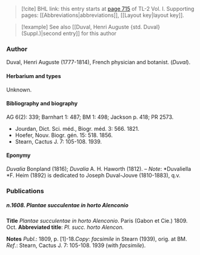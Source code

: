 > [!cite] BHL link: this entry starts at [page 715](https://www.biodiversitylibrary.org/item/103414#page/763/mode/1up) of TL-2 Vol. I.
> Supporting pages: [[Abbreviations|abbreviations]], [[Layout key|layout key]].

> [!example] See also [[Duval, Henri Auguste {std. Duval} (Suppl.)|second entry]] for this author

### Author

Duval, Henri Auguste (1777-1814), French physician and botanist. (*Duval*).

#### Herbarium and types

Unknown.

#### Bibliography and biography

AG 6(2): 339; Barnhart 1: 487; BM 1: 498; Jackson p. 418; PR 2573.
- Jourdan, Dict. Sci. méd., Biogr. méd. 3: 566. 1821.
- Hoefer, Nouv. Biogr. gén. 15: 518. 1856.
- Stearn, Cactus J. 7: 105-108. 1939.

#### Eponymy

*Duvalia* Bonpland (1816); *Duvalia* A. H. Haworth (1812). – *Note*: *Duvaliella *F. Heim (1892) is dedicated to Joseph Duval-Jouve (1810-1883), q.v.

### Publications

##### n.1608. Plantae succulentae in horto Alenconio

**Title**
*Plantae succulentae in horto Alenconio*. Paris (Gabon et Cie.) 1809. Oct.
**Abbreviated title**: *Pl. succ. horto Alencon.*

**Notes**
*Publ*.: 1809, p. \[1\]-18.*Copy*: *facsimile* in Stearn (1939), orig. at BM.
*Ref*.: Stearn, Cactus J. 7: 105-108. 1939 (with *facsimile*).

